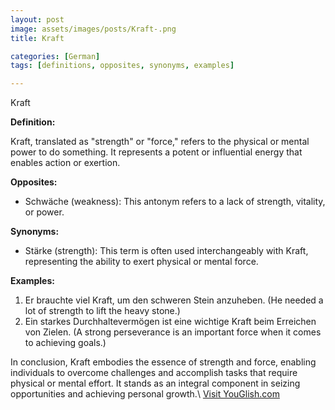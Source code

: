 ```yaml
---
layout: post
image: assets/images/posts/Kraft-.png
title: Kraft 

categories: [German]
tags: [definitions, opposites, synonyms, examples]

---
```


Kraft

**Definition:** 

Kraft, translated as "strength" or "force," refers to the physical or mental power to do something. It represents a potent or influential energy that enables action or exertion.

**Opposites:** 

- Schwäche (weakness): This antonym refers to a lack of strength, vitality, or power.

**Synonyms:** 

- Stärke (strength): This term is often used interchangeably with Kraft, representing the ability to exert physical or mental force.

**Examples:**

1. Er brauchte viel Kraft, um den schweren Stein anzuheben. (He needed a lot of strength to lift the heavy stone.)
2. Ein starkes Durchhaltevermögen ist eine wichtige Kraft beim Erreichen von Zielen. (A strong perseverance is an important force when it comes to achieving goals.)

In conclusion, Kraft embodies the essence of strength and force, enabling individuals to overcome challenges and accomplish tasks that require physical or mental effort. It stands as an integral component in seizing opportunities and achieving personal growth.\ <a id="yg-widget-0" class="youglish-widget" data-query="Kraft " data-lang="german" data-components="8412" data-auto-start="0" data-bkg-color="theme_light" data-title="How%20to%20pronounce%20Kraft %20in%20German"  rel="nofollow" href="https://youglish.com">Visit YouGlish.com</a><script async src="https://youglish.com/public/emb/widget.js" charset="utf-8"></script>